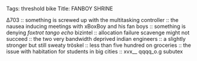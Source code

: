 Tags: threshold bike
Title: FANBOY SHRINE
  
∆703 :: something is screwed up with the multitasking controller :: the nausea inducing meetings with xBoxBoy and his fan boys :: something is denying _foxtrot tango echo_ bizintel :: allocation failure scavenge might not succeed :: the two very bandwidth deprived indian engineers :: a slightly stronger but still sweaty tröskel :: less than five hundred on groceries :: the issue with habitation for students in big cities :: xvx__ qqqq_o.g subutex